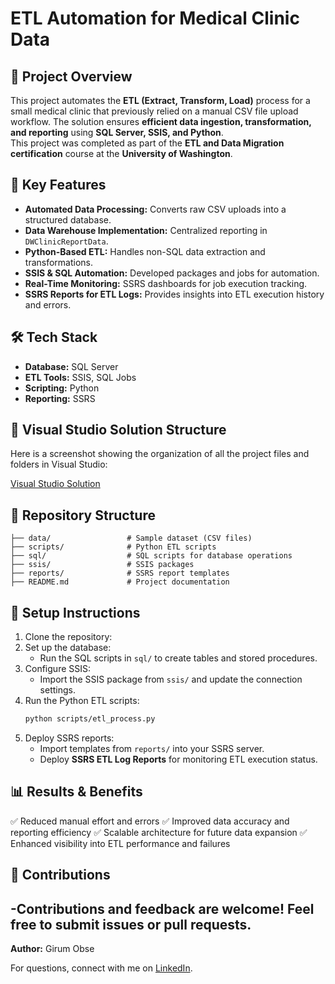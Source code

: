 # ETL Automation for Medical Clinic Data

## 📌 Project Overview  
This project automates the **ETL (Extract, Transform, Load)** process for a small medical clinic that previously relied on a manual CSV file upload workflow. The solution ensures **efficient data ingestion, transformation, and reporting** using **SQL Server, SSIS, and Python**.  
This project was completed as part of the **ETL and Data Migration certification** course at the **University of Washington**.

## 🚀 Key Features  
- **Automated Data Processing:** Converts raw CSV uploads into a structured database.  
- **Data Warehouse Implementation:** Centralized reporting in `DWClinicReportData`.  
- **Python-Based ETL:** Handles non-SQL data extraction and transformations.  
- **SSIS & SQL Automation:** Developed packages and jobs for automation.  
- **Real-Time Monitoring:** SSRS dashboards for job execution tracking.  
- **SSRS Reports for ETL Logs:** Provides insights into ETL execution history and errors.  

## 🛠️ Tech Stack  
- **Database:** SQL Server  
- **ETL Tools:** SSIS, SQL Jobs  
- **Scripting:** Python  
- **Reporting:** SSRS  
## 📸 Visual Studio Solution Structure
Here is a screenshot showing the organization of all the project files and folders in Visual Studio:

[Visual Studio Solution](https://github.com/user-attachments/assets/fbae2da4-5917-40c9-b138-31a8bf6ee94b)


## 📂 Repository Structure
```
├── data/                 # Sample dataset (CSV files)
├── scripts/              # Python ETL scripts
├── sql/                  # SQL scripts for database operations
├── ssis/                 # SSIS packages
├── reports/              # SSRS report templates
├── README.md             # Project documentation
```

## 🔧 Setup Instructions
1. Clone the repository:
2. Set up the database:
   - Run the SQL scripts in `sql/` to create tables and stored procedures.
3. Configure SSIS:
   - Import the SSIS package from `ssis/` and update the connection settings.
4. Run the Python ETL scripts:
   ```bash
   python scripts/etl_process.py
   ```
5. Deploy SSRS reports:
   - Import templates from `reports/` into your SSRS server.
   - Deploy **SSRS ETL Log Reports** for monitoring ETL execution status.

## 📊 Results & Benefits
✅ Reduced manual effort and errors
✅ Improved data accuracy and reporting efficiency
✅ Scalable architecture for future data expansion
✅ Enhanced visibility into ETL performance and failures

## 🤝 Contributions
-Contributions and feedback are welcome! Feel free to submit issues or pull requests.
---
**Author:** Girum Obse

For questions, connect with me on [LinkedIn](https://www.linkedin.com/in/girumbi/).
